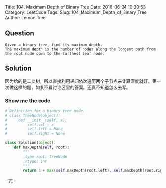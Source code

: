 Title: 104. Maximum Depth of Binary Tree
Date: 2016-06-24 10:30:53
Category: LeetCode
Tags:
Slug: 104_Maximum_Depth_of_Binary_Tree
Author: Lemon Tree

## Question

    Given a binary tree, find its maximum depth.
    The maximum depth is the number of nodes along the longest path from the root node down to the farthest leaf node.

## Solution

  因为给的是二叉树，所以直接利用递归依次遍历两个子节点来计算深度就好。第一次做这样的题，如果不看讨论区里的答案，还真不知道怎么去写。

### Show me the code

```python
# Definition for a binary tree node.
# class TreeNode(object):
#     def __init__(self, x):
#         self.val = x
#         self.left = None
#         self.right = None

class Solution(object):
    def maxDepth(self, root):
        """
        :type root: TreeNode
        :rtype: int
        """
        return 1 + max(self.maxDepth(root.left), self.maxDepth(root.right)) if root else 0
```

\- 完 -
